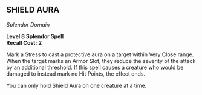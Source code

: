 ## SHIELD AURA  
_Splendor Domain_

**Level 8 Splendor Spell**  
**Recall Cost: 2**  

Mark a Stress to cast a protective aura on a target within Very Close range. When the target marks an Armor Slot, they reduce the severity of the attack by an additional threshold. If this spell causes a creature who would be damaged to instead mark no Hit Points, the effect ends.  

You can only hold Shield Aura on one creature at a time.

